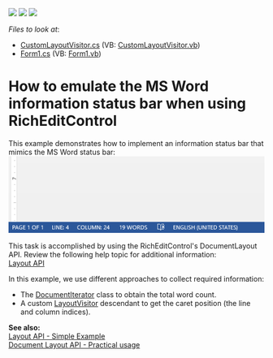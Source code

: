 <!-- default badges list -->
![](https://img.shields.io/endpoint?url=https://codecentral.devexpress.com/api/v1/VersionRange/128610204/23.2.3%2B)
[![](https://img.shields.io/badge/Open_in_DevExpress_Support_Center-FF7200?style=flat-square&logo=DevExpress&logoColor=white)](https://supportcenter.devexpress.com/ticket/details/T467150)
[![](https://img.shields.io/badge/📖_How_to_use_DevExpress_Examples-e9f6fc?style=flat-square)](https://docs.devexpress.com/GeneralInformation/403183)
<!-- default badges end -->
<!-- default file list -->
*Files to look at*:

* [CustomLayoutVisitor.cs](./CS/WindowsFormsApplication1/CustomLayoutVisitor.cs) (VB: [CustomLayoutVisitor.vb](./VB/WindowsFormsApplication1/CustomLayoutVisitor.vb))
* [Form1.cs](./CS/WindowsFormsApplication1/Form1.cs) (VB: [Form1.vb](./VB/WindowsFormsApplication1/Form1.vb))
<!-- default file list end -->
# How to emulate the MS Word information status bar when using RichEditControl


<p>This example demonstrates how to implement an information status bar that mimics the MS Word status bar:<br><img src="https://raw.githubusercontent.com/DevExpress-Examples/how-to-emulate-the-ms-word-information-status-bar-when-using-richeditcontrol-t467150/16.1.9+/media/150534eb-cd19-11e6-80bf-00155d62480c.png"></p>
<p>This task is accomplished by using the RichEditControl's DocumentLayout API. Review the following help topic for additional information:<br><a href="https://documentation.devexpress.com/#WindowsForms/CustomDocument114069">Layout API</a></p>
<p>In this example, we use different approaches to collect required information:</p>

* The <a href="https://documentation.devexpress.com/CoreLibraries/clsDevExpressXtraRichEditAPINativeDocumentIteratortopic.aspx">DocumentIterator</a> class to obtain the total word count.
* A custom <a href="https://documentation.devexpress.com/#CoreLibraries/clsDevExpressXtraRichEditAPILayoutLayoutVisitortopic">LayoutVisitor</a> descendant to get the caret position (the line and column indices).
<p><strong>See also:</strong><br><a href="https://www.devexpress.com/Support/Center/p/T245818">Layout API - Simple Example</a><br><a href="https://www.devexpress.com/Support/Center/p/T266080">Document Layout API - Practical usage</a></p>

